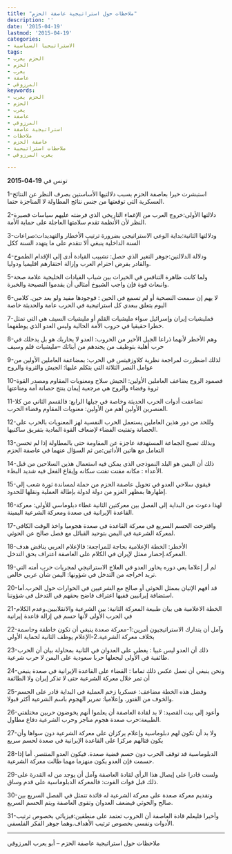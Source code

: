 ```yaml
---
title: "ملاحظات حول استراتيجية عاصفة الحزم"
description: ''
date: '2015-04-19'
lastmod: '2015-04-19'
categories:
- الاستراتيجيا السياسية
tags:
- الحزم يعرب
- الحزم
- يعرب
- عاصفة
- المرزوقي
keywords:
- الحزم يعرب
- الحزم
- يعرب
- عاصفة
- المرزوقي
- استراتيجية عاصفة
- ملاحظات
- عاصفة الحزم
- ملاحظات استراتيجية
- يعرب المرزوقي

---
```

تونس في **19-04-2015**



1-استبشرت خيرا بعاصفة الحزم بسبب دلالتيها الأساستين بصرف النظر عن النتائج العسكرية التي توقعتها من جنس نتائج المطاولة لا المناجزة حتما.

2-دلالتها الأولى:خروج العرب من الإغماء التاريخي الذي فرضته عليهم سياسات قصيرة النظر لأن الأنظمة تقدم سلامتها العاجلة على حماية الأمة.

3-ودلالتها الثانية:بداية الوعي الاستراتيجي بضرورة ترتيب الأخطار والتهديدات:صراعات السنة الداخلية ينبغي ألا تتقدم على ما يتهدد السنة ككل

4-ودلالة الدلالتين:جوهر التغير الذي حصل: تشبيب القيادة أدى إلى الإقدام الطموح والقادر بفرض احترام العرب وإزالة احتقارهم اقليميا ودوليا.

5-ولما كانت ظاهرة التنافس في الخيرات بين شباب القيادات الخليجية علامة صحة وانبعاث قوة فإن واجب الشيوخ أمثالي أن يقدموا النصيحة والخبرة.

6-لا يهم إن سمعت النصحية أو لم تسمع في الحين : فوجودها مفيد ولو بعد حين. كلامي اليوم يتعلق ببعدي كل استراتيجية في الحرب عامة والحديثة خاصة

7-فمليشيات إيران وإسرائيل سواء مليشيات القلم أو مليشيات السيف هي التي تمثل خطرا حقيقيا في حروب الأمة الحالية وليس العدو الذي يوظفهما.

8-وهم الأخطر لأنهما ذراعا الجيل الأخير من الحروب: العدو لا يحاربك هو بل يدخلك في حرب أهلية بتوظيف من يجندهم من أبنائك –مليشيات قلم وسيف

9-لذلك اضطررت لمراجعة نظرية كلاوزفيتس في الحرب: بمضاعفة العاملين الأولين من عوامل النصر الثلاثة التي يتكلم عليها: الجيش والثروة والروح

10-فصمود الروح يضاعف العاملين الأولين: الجيش سلاح ومعنويات المقاوم ومصدر القوة ثروة وفضاء والروح هي مرجعية إيمان ينتج حصانة أمة ومناعتها

11-تضاعفت أدوات الحرب الحديثة وخاصة في جيلها الرابع: فالقسم الثاني من كلا العنصرين الأولين أهم من الأولين: معنويات المقاوم وفضاء الحرب.

12-وللحد من دور هذين العاملين يستعمل الحرب النفسية لهز المعنويات بالحرب على الحصانة وتفتيت الفضاء لإضعاف القوة المادية بتفريق ساكنيها.

13-وبذلك تصبح الجماعة المستهدفة عاجزة عن المقاومة حتى بالمطاولة إذا لم تحسن التعامل مع هاتين الأداتين:من ثم السؤال عنهما في عاصفة الحزم

14-ذلك أن اليمن هو البلد النموذجي الذي يمكن فيه استعمال هذين السلاحين من قبل الأعداء : مكانه مفتت تفتت سكانه وإيقاع الفعل فيه شديد البطء.

15-فيقوي سلاحي العدو في تحويل عاصفة الحزم من حملة لمساندة ثورة شعب إلى إظهارها بمظهر الغزو من دولة لدولة بإطالة العملية ونقلها للحدود.

16-لهذا دعوت من البداية إلى الفصل بين معركتين الثانية غطاء دبلوماسي للأولى: معركة القاعدة الإيرانية في صعدة ومعركة الشرعية اليمينة.

17-واقترحت الحسم السريع في معركة القاعدة في صعدة هجوميا واخذ الوقت الكافي لمعركة الشرعية في اليمن بتوحيد القبائل مع فصل صالح عن الحوثي.

18-الأخطر: الخطة الإعلامية بحاجة للمراجعة: فالإعلام العربي يناقض هدف المعركة.إحضار ممثل لإيران في الكلام على العاصفة اعتراف بحق التدخل.

19-لم أر إعلاما يعي دوره يحاور العدو في العلاج الاستراتيجي لمجريات حرب أمته التي تريد اخراجه من التدخل في شؤونها: اليمن شأن عربي خالص.

20-قد أفهم الإتيان بممثل الحوثي أو صالح مع الشرعيين في الحوارات حول الحرب.أما استضافة إيرانيين ففيها اعتراف فاضح بحقهم في التدخل في شؤوننا.

21-الخطة الاعلامية هي بيان طبيعة المعركة الثانية: بين الشرعية والانقلابيين.وعدم الكلام في الحرب الأولى لأنها حسم في إزالة قاعدة إيرانية

22-وآمل أن يتدارك الاستراتيجيون أمرين:1-معركة صعدة ينبغي أن تكون خاطفة وحاسمة بخلاف معركة الشرعية.2-الإعلام يوظف الثانية لحماية الأولى

23-ذلك أن العدو ليس غبيا : يغطي على العدوان في الثانية بمحاولة بيان أن الحرب طائفية في الأولى ليجعلها حربا سعودية على اليمن لا حرب شرعية.

24-ونحن ينبغي أن نعمل عكس ذلك تماما : القضاء على القاعدة الإيرانية في صعدة ينبغي أن تمر خلال معركة الشرعية حتى لا تذكر إيران ولا الطائفة

25-وفضل هذه الخطة مضاعف: عسكريا زخم العملية في البداية قادر على الحسم والخوف من الفتور. وإعلاميا: تمرير الهجوم باسم الشرعية أكثر قبولا.

26-وأعود إلى بيت القصيد: لا بد لقادة العاصفة أن يعلموا أنهم يخوضون حربين مختلفتي الطبيعة:حرب صعدة هجوم مناجز وحرب الشرعية دفاع مطاول.

27-ولا بد أن تكون لهم دبلوماسية وإعلام يركزان على معركة الشرعية دون سواها وأن يكون قتالهم مركزا على القاعدة الإيرانية في صعدة لحسم سريع

28-الدبلوماسية قد توقف الحرب دون حسم قضية صعدة. فيكون العدو المنتصر. أما إذا حسمت فإن العدو يكون منهزما مهما طالت معركة الشرعية.

29-ولست قادرا على إيصال هذا الرأي لقادة العاصفة وآمل أن يوجد من له القدرة على ذلك قبل فوات الفوت: فالمعركة الدبلوماسية على قدم وساق.

30-وتقديم معركة صعدة على معركة الشرعية له فائدة تتمثل في الفصل السريع بين صالح والحوثي فيضعف العدوان وتقوى العاصفة ويتم الحسم السريع.

31-وأخيرا فليعلم قادة العاصفة أن الحروب تعتمد على منطقين:فيزيائي بخصوص ترتيب الأدوات ونفسي بخصوص ترتيب الأهداف.وهما جوهر الفكر الفلسفي.

---

ملاحظات حول استراتيجية عاصفة الحزم – أبو يعرب المرزوقي

###